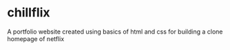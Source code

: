 # chillflix
A portfolio website created using basics of html and css for building a clone homepage of netflix
